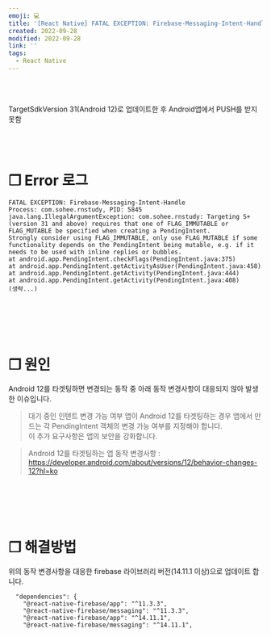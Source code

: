 ```yaml
---
emoji: 💻
title: '[React Native] FATAL EXCEPTION: Firebase-Messaging-Intent-Handle'
created: 2022-09-28
modified: 2022-09-28
link: ''
tags:
  - React Native
---
```

<br></br>



TargetSdkVersion 31(Android 12)로 업데이트한 후 Android앱에서 PUSH를 받지 못함
<br></br><br></br>



# **❐ Error 로그** 
```undefined isWrap
FATAL EXCEPTION: Firebase-Messaging-Intent-Handle
Process: com.sohee.rnstudy, PID: 5845
java.lang.IllegalArgumentException: com.sohee.rnstudy: Targeting S+ (version 31 and above) requires that one of FLAG_IMMUTABLE or FLAG_MUTABLE be specified when creating a PendingIntent.
Strongly consider using FLAG_IMMUTABLE, only use FLAG_MUTABLE if some functionality depends on the PendingIntent being mutable, e.g. if it needs to be used with inline replies or bubbles.
at android.app.PendingIntent.checkFlags(PendingIntent.java:375)
at android.app.PendingIntent.getActivityAsUser(PendingIntent.java:458)
at android.app.PendingIntent.getActivity(PendingIntent.java:444)
at android.app.PendingIntent.getActivity(PendingIntent.java:408)
(생략...)
```
<br></br><br></br>



# **❐ 원인**
Android 12를 타겟팅하면 변경되는 동작 중 아래 동작 변경사항이 대응되지 않아 발생한 이슈입니다.

> 대기 중인 인텐트 변경 가능 여부
앱이 Android 12를 타겟팅하는 경우 앱에서 만드는 각 PendingIntent 객체의 변경 가능 여부를 지정해야 합니다.  
이 추가 요구사항은 앱의 보안을 강화합니다.  

> Android 12를 타겟팅하는 앱 동작 변경사항 : https://developer.android.com/about/versions/12/behavior-changes-12?hl=ko

<br></br><br></br>



# **❐ 해결방법**
위의 동작 변경사항을 대응한 firebase 라이브러리 버전(14.11.1 이상)으로 업데이트 합니다.

```undefined addLine={4,5} removeLine={2,3}
  "dependencies": {
    "@react-native-firebase/app": "^11.3.3",
    "@react-native-firebase/messaging": "^11.3.3",
    "@react-native-firebase/app": "^14.11.1",
    "@react-native-firebase/messaging": "^14.11.1",
```
<br></br><br></br>
